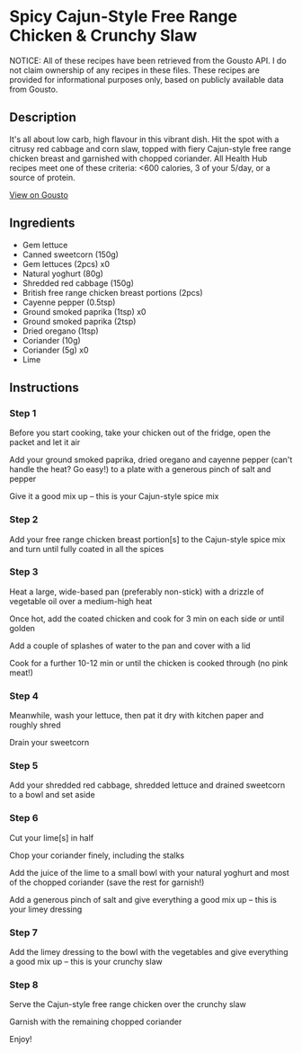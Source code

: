 # Spicy Cajun-Style Free Range Chicken & Crunchy Slaw

NOTICE: All of these recipes have been retrieved from the Gousto API. I do not claim ownership of any recipes in these files. These recipes are provided for informational purposes only, based on publicly available data from Gousto.

## Description

It's all about low carb, high flavour in this vibrant dish. Hit the spot with a citrusy red cabbage and corn slaw, topped with fiery Cajun-style free range chicken breast and garnished with chopped coriander. All Health Hub recipes meet one of these criteria: <600 calories, 3 of your 5/day, or a source of protein.

[View on Gousto](https://www.gousto.co.uk/recipes/cookbook/spicy-cajun-style-free-range-chicken-crunchy-slaw)

## Ingredients

- Gem lettuce
- Canned sweetcorn (150g)
- Gem lettuces (2pcs) x0
- Natural yoghurt (80g)
- Shredded red cabbage (150g)
- British free range chicken breast portions (2pcs)
- Cayenne pepper (0.5tsp)
- Ground smoked paprika (1tsp) x0
- Ground smoked paprika (2tsp)
- Dried oregano (1tsp)
- Coriander (10g)
- Coriander (5g) x0
- Lime

## Instructions


### Step 1

Before you start cooking, take your chicken out of the fridge, open the packet and let it air

Add your ground smoked paprika, dried oregano and cayenne pepper (can't handle the heat? Go easy!) to a plate with a generous pinch of salt and pepper

Give it a good mix up – this is your Cajun-style spice mix


### Step 2

Add your free range chicken breast portion[s] to the Cajun-style spice mix and turn until fully coated in all the spices


### Step 3

Heat a large, wide-based pan (preferably non-stick) with a drizzle of vegetable oil over a medium-high heat

Once hot, add the coated chicken and cook for 3 min on each side or until golden

Add a couple of splashes of water to the pan and cover with a lid

Cook for a further 10-12 min or until the chicken is cooked through (no pink meat!)


### Step 4

Meanwhile, wash your lettuce, then pat it dry with kitchen paper and roughly shred

Drain your sweetcorn


### Step 5

Add your shredded red cabbage, shredded lettuce and drained sweetcorn to a bowl and set aside


### Step 6

Cut your lime[s] in half

Chop your coriander finely, including the stalks

Add the juice of the lime to a small bowl with your natural yoghurt and most of the chopped coriander (save the rest for garnish!)

Add a generous pinch of salt and give everything a good mix up – this is your limey dressing


### Step 7

Add the limey dressing to the bowl with the vegetables and give everything a good mix up – this is your crunchy slaw

### Step 8

Serve the Cajun-style free range chicken over the crunchy slaw

Garnish with the remaining chopped coriander

Enjoy!


